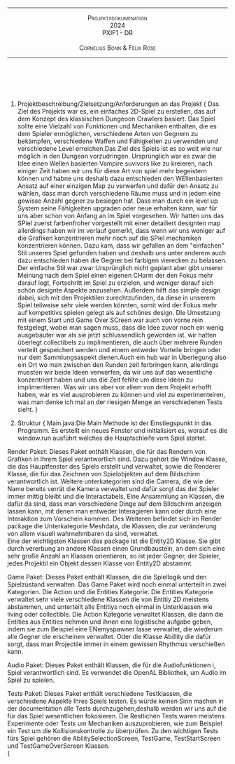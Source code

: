 <br><br><br><br><br><br><br><br><br><br><br><br><br><br><br><br>

---

<div style="font-variant:small-caps;text-align:center"> Projektsdokumenation</div>
<div style="font-variant:small-caps;text-align:center"> 2024</div>
<div style="font-variant:small-caps;text-align:center">PXIF1 - DR</div>
<div style="visibility:hidden">a</div>
<div style="font-variant:small-caps;text-align:center"> Cornelius Bonn & Felix Rose</div>

---

<br><br><br><br>

<!--- Pagebreak --->
<div style="page-break-after: always"></div>



1. Projektbeschreibung/Zielsetzung/Anforderungen an das Projekt
{
Das Ziel des Projekts war es, ein einfaches 2D-Spiel zu erstellen, das auf dem Konzept des klassischen Dungeoon Crawlers basiert. Das Spiel sollte eine Vielzahl von Funktionen und Mechaniken enthalten, die es dem Spieler ermöglichen, verschiedene Arten von Gegnern zu bekämpfen, verschiedene Waffen und Fähigkeiten zu verwenden und verschiedene Level erreichen.Das Ziel des Spiels ist es so weit wie nur möglich in den Dungeon vorzudringen. Ursprünglich war es zwar die Idee einen Wellen basierten Vampire suvivors like zu kreieren, nach einiger Zeit haben wir uns für diese Art von spiel mehr begeistern können und habne uns deshalb dazu entschieden den WEllenbasierten Ansatz auf einer einzigen Map zu verwerfen und dafür den Ansatz zu wählen, dass man durch verschiedene Räume muss und in jedem eine gewisse Anzahl gegner zu besiegen hat. Dass man durch ein level up System seine Fähigkeiten upgraden oder neue erhalten kann, war für uns aber schon von Anfang an im Spiel vorgesehen. Wir hatten uns das SPiel zuerst farbenfroher vorgestellt mit einer detailiert designten map allerdings haben wir im verlauf gemerkt, dass wenn wir uns weniger auf die Grafiken konzentrieren mehr noch auf die SPiel mechaniken konzentrieren können. Dazu kam, dass wir gefallen an dem "einfachen" Stil unseres Spiel gefunden haben und deshalb uns unter anderem auch dazu entschieden haben die Gegner bei farbigen vierecken zu belassen. Der einfache Stil war zwar Ursprünglich nicht geplant aber gibt unserer Meinung nach dem Spiel einen eigenen CHarm der den Fokus mehr darauf legt, Fortschritt im Spiel zu erzielen, und weniger darauf sich schön designte Aspekte anzusehen. Außerdem hilft das simple design dabei, sich mit den Projektilen zurechtzufinden, da diese in unserem Spiel teilweise sehr viele werden könnten, somit wird der Fokus mehr auf kompetitivs spielen gelegt als auf schönes design. DIe Umsetzung mit einem Start und Game Over SCreen war auch von vorne rein festgelegt, wobei man sagen muss, dass die Idee zuvor noch ein wenig ausgebauter war als sie jetzt schlussendlich geworden ist. wir hatten überlegt collectibels zu implimentieren, die auch über mehrere Runden verteilt gespeichert werden und einem entweder Vorteile bringen oder nur dem Sammlungsaspekt dienen.Auch ein hub war in Überlegung also ein Ort wo man zwischen den Runden zeit ferbringen kann, allerdings mussten wir beide Ideen verwerfen, da wir uns auf das wesentliche konzentriert haben und uns die Zeit fehlte um diese Ideen zu implimentieren.
Was wir uns aber vor allem von dem Projekt erhofft haben, war es viel ausprobieren zu können und viel zu experimenteiren, was man denke ich mal an der riesigen Menge an verschiedenen Tests sieht.
}

2. Struktur
{
Main.java:Die Main Methode ist der Einstiegspunkt in das Programm. Es erstellt ein neues Fenster und initialisiert es, worauf es die window.run ausführt welches die Hauptschleife vom Spiel startet.

Render Paket: Dieses Paket enthält Klassen, die für das Rendern von Grafiken in Ihrem 
Spiel verantwortlich sind. Dazu gehört die Window Klasse, die das Hauptfenster des Spiels erstellt und verwaltet, sowie die Renderer Klasse, die für das Zeichnen von Spielobjekten auf dem Bildschirm verantwortlich ist.  Weitere unterkategorien sind die Camera, die wie der Name bereits verrät die Kamera verwaltet und dafür sorgt das der Spieler immer mittig bleibt und die Interactabels, Eine Ansammlung an Klassen, die dafür da sind, dass man verschiedene Dinge auf dem Bildschirm anzeigen lassen kann, mit denen man entweder Interagieren kann oder durch eine Interaktion zum Vorschein kommen. Des Weiteren befindet sich im Render package die Unterkategorie Meshdata, die Klassen, die zur veränderung von allem visuell wahrnehmbaren da sind, verwaltet.  
Eine der wichtigsten Klassen des package ist die Entity2D Klasse. Sie gibt durch vererbung an andere Klassen einen Grundbaustein, an dem sich eine sehr große Anzahl an Klassen orientieren, so ist jeder Gegner, der Spieler, jedes Projektil ein Objekt dessen Klasse von Entity2D abstammt.  

Game Paket: Dieses Paket enthält Klassen, die die Spiellogik und den Spielzustand verwalten. Das Game Paket wird noch einmal unterteilt in zwei Kategorien. Die Action und die Entities Kategorie. Die Entities Kategorie verwaltet sehr viele verschiedene Klassen die von Entitiy 2D meistens abstammen, und unterteilt alle Entitiys noch einmal in Unterklassen wie living oder collectible. Die Action Kategorie verwaltet Klassen, die dann die Entities aus Entities nehmen und ihnen eine logistische aufgabe geben, indem sie zum Beispiel eine ENemyspawner lasse verwaltet, die wiederum alle Gegner die erscheinen verwaltet. Oder die Klasse Abillity die dafür sorgt, dass man Projectile immer in einem gewissen Rhythmus verschießen kann.

Audio Paket: Dieses Paket enthält Klassen, die für die Audiofunktionen i, Spiel verantwortlich sind. Es verwendet die OpenAL Bibliothek, um Audio im Spiel zu spielen.  

Tests Paket: Dieses Paket enthält verschiedene Testklassen, die verschiedene Aspekte Ihres Spiels testen. Es würde keinen Sinn machen in der documentation  alle Tests durchzugehen,deshalb werden wir uns auf die für das Spiel wesentlichen fokosieren. Die Restlichen Tests waren meistens Experimente oder Tests um Mechaniken auszuprobieren, wie zum Beispiel ein Test um die Kollisionskontrolle zu überprüfen. Zu den wichtigen Tests fürs Spiel gehören die AbilitySelectionScreen, TestGame, TestStartScreen und TestGameOverScreen Klassen.  
{